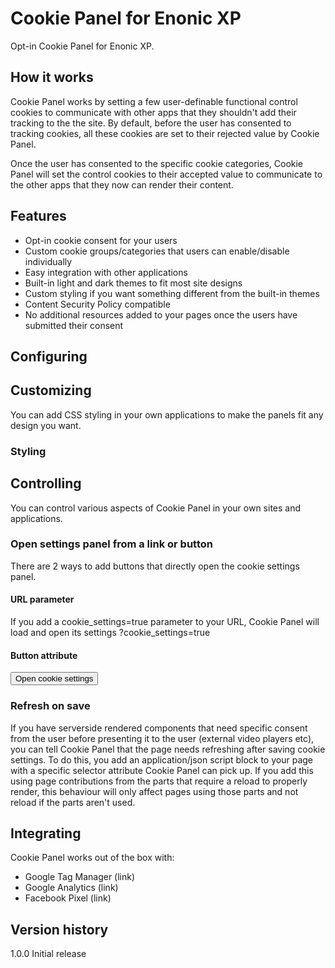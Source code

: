 # Cookie Panel for Enonic XP
Opt-in Cookie Panel for Enonic XP.

## How it works
Cookie Panel works by setting a few user-definable functional control cookies to communicate with other apps that they shouldn't add their tracking to
the the site. By default, before the user has consented to tracking cookies, all these cookies are set to their rejected value
by Cookie Panel.

Once the user has consented to the specific cookie categories, Cookie Panel will set the control cookies to their accepted value to communicate to the
other apps that they now can render their content.

## Features
- Opt-in cookie consent for your users
- Custom cookie groups/categories that users can enable/disable individually
- Easy integration with other applications
- Built-in light and dark themes to fit most site designs
- Custom styling if you want something different from the built-in themes
- Content Security Policy compatible
- No additional resources added to your pages once the users have submitted their consent

## Configuring

## Customizing
You can add CSS styling in your own applications to make the panels fit any design you want.

### Styling

## Controlling
You can control various aspects of Cookie Panel in your own sites and applications.

### Open settings panel from a link or button
There are 2 ways to add buttons that directly open the cookie settings panel.

#### URL parameter
If you add a cookie_settings=true parameter to your URL, Cookie Panel will load and open its settings
?cookie_settings=true

#### Button attribute
<button data-cookie-panel-selector="open-settings">Open cookie settings</button>

### Refresh on save
If you have serverside rendered components that need specific consent from the user before presenting it to the user (external video players etc),
you can tell Cookie Panel that the page needs refreshing after saving cookie settings. To do this, you add an application/json script block
to your page with a specific selector attribute Cookie Panel can pick up. If you add this using page contributions from the parts that require
a reload to properly render, this behaviour will only affect pages using those parts and not reload if the parts aren't used.

<script data-cookie-panel-selector="page-config">
  { reloadOnSave: true }
</script>

## Integrating
Cookie Panel works out of the box with:
- Google Tag Manager (link)
- Google Analytics (link)
- Facebook Pixel (link)

## Version history
1.0.0 Initial release